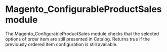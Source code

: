 # Magento_ConfigurableProductSales module

The Magento_ConfigurableProductSales module checks that the selected options of order item are still presented in
Catalog. Returns true if the previously ordered item configuration is still available.
